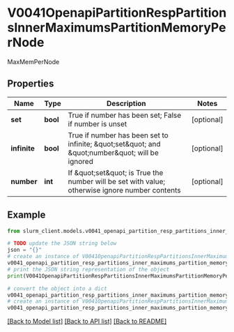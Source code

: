 # V0041OpenapiPartitionRespPartitionsInnerMaximumsPartitionMemoryPerNode

MaxMemPerNode

## Properties

Name | Type | Description | Notes
------------ | ------------- | ------------- | -------------
**set** | **bool** | True if number has been set; False if number is unset | [optional] 
**infinite** | **bool** | True if number has been set to infinite; \&quot;set\&quot; and \&quot;number\&quot; will be ignored | [optional] 
**number** | **int** | If \&quot;set\&quot; is True the number will be set with value; otherwise ignore number contents | [optional] 

## Example

```python
from slurm_client.models.v0041_openapi_partition_resp_partitions_inner_maximums_partition_memory_per_node import V0041OpenapiPartitionRespPartitionsInnerMaximumsPartitionMemoryPerNode

# TODO update the JSON string below
json = "{}"
# create an instance of V0041OpenapiPartitionRespPartitionsInnerMaximumsPartitionMemoryPerNode from a JSON string
v0041_openapi_partition_resp_partitions_inner_maximums_partition_memory_per_node_instance = V0041OpenapiPartitionRespPartitionsInnerMaximumsPartitionMemoryPerNode.from_json(json)
# print the JSON string representation of the object
print(V0041OpenapiPartitionRespPartitionsInnerMaximumsPartitionMemoryPerNode.to_json())

# convert the object into a dict
v0041_openapi_partition_resp_partitions_inner_maximums_partition_memory_per_node_dict = v0041_openapi_partition_resp_partitions_inner_maximums_partition_memory_per_node_instance.to_dict()
# create an instance of V0041OpenapiPartitionRespPartitionsInnerMaximumsPartitionMemoryPerNode from a dict
v0041_openapi_partition_resp_partitions_inner_maximums_partition_memory_per_node_from_dict = V0041OpenapiPartitionRespPartitionsInnerMaximumsPartitionMemoryPerNode.from_dict(v0041_openapi_partition_resp_partitions_inner_maximums_partition_memory_per_node_dict)
```
[[Back to Model list]](../README.md#documentation-for-models) [[Back to API list]](../README.md#documentation-for-api-endpoints) [[Back to README]](../README.md)


